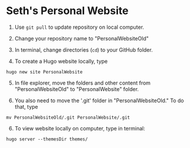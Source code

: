 # Seth's Personal Website

1. Use `git pull` to update repository on local computer.

2. Change your repository name to "PersonalWebsiteOld"

3. In terminal, change directories (`cd`) to your GitHub folder.

4. To create a Hugo website locally, type

`hugo new site PersonalWebsite`

5. In file explorer, move the folders and other content from "PersonalWebsiteOld" to "PersonalWebsite" folder.

6. You also need to move the '.git' folder in "PersonalWebsiteOld." To do that, type

`mv PersonalWebsiteOld/.git PersonalWebsite/.git `

6. To view website locally on computer, type in terminal:

`hugo server --themesDir themes/`

